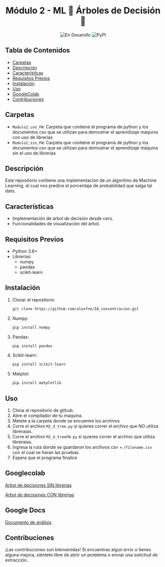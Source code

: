 <h1 align="center"> Módulo 2 - ML 🌳 Árboles de Decisión 🌳 </h1> 

<div align="center">
  
![En Desarollo](https://img.shields.io/badge/STATUS-EN%20DESAROLLO-green)
![PyPI](https://img.shields.io/pypi/v/customtkinter)

</div>

## Tabla de Contenidos

- [Carpetas](#carpetas)
- [Descripción](#descripción)
- [Características](#características)
- [Requisitos Previos](#requisitos-previos)
- [Instalación](#instalación)
- [Uso](#uso)
- [GoogleColab](#googlecolab)
- [Contribuciones](#contribuciones)

## Carpetas

- `Modulo2_con_FW`: Carpeta que contiene el programa de python y los documentos csv que se utilizan para demostrar el aprendizaje máquina con uso de librerias
- `Modulo2_sin_FW`: Carpeta que contiene el programa de python y los documentos csv que se utilizan para demostrar el aprendizaje máquina sin el uso de librerias

## Descripción

Este repositorio contiene una implementación de un algoritmo de Machine Learning, el cual nos predice el porcentaje de probabilidad que salga tal dato.

## Características

- Implementación de árbol de decisión desde cero.
- Funcionalidades de visualización del árbol.

## Requisitos Previos

- Python 3.8+
- Librerías:
    - numpy
    - pandas
    - scikit-learn

## Instalación

1. Clonar el repositorio:
   ```bash
   git clone https://github.com/alexfne/IA_concentracion.git

2. Numpy:
   ```bash
   pip install numpy
   
4. Pandas:
   ```bash
   pip install pandas
   
5. Scikit-learn:
   ```bash
   pip install scikit-learn

6. Matplot:
   ```bash
   pip install matplotlib

## Uso

1. Clona el repositorio de github.
2. Abre el compilador de tu maquina.
3. Metete a la carpeta donde se encuentre los archivos
4. Corre el archivo `M2_d_tree.py` si quieres correr el archivo que NO utiliza libreraias.
5. Corre el archivo `M2_d_treeFW.py` si quieres correr el archivo que utiliza libreraias.
6. Ingresa la ruta donde se guardaron los archivos csv + `/filename.csv` con el cual se haran las pruebas.
7. Espera que el programa finalice

## Googlecolab
[Arbol de decisiones SIN librerias](https://colab.research.google.com/drive/1ULVWUYfqQ1DBGmIoFvlrfpiZaBXBoxQw?usp=sharing)

[Arbol de decisiones CON librerias](https://colab.research.google.com/drive/1X1Hpuv5llX6TzEou8VtCqsp47ZTtvoy-?usp=sharing)

## Google Docs
[Documento de análisis](https://docs.google.com/document/d/1xOEZsdIWRwpkXSr6cq8LTBdSoYbpXzwa3TQurHZmDFQ/edit?usp=sharing)
## Contribuciones

¡Las contribuciones son bienvenidas! Si encuentras algún error o tienes alguna mejora, siéntete libre de abrir un problema o enviar una solicitud de extracción.
